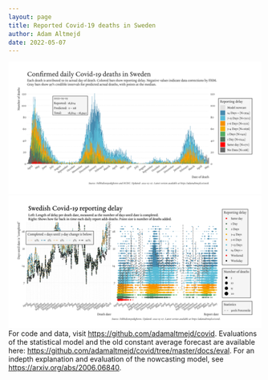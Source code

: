```yaml
---
layout: page
title: Reported Covid-19 deaths in Sweden
author: Adam Altmejd
date: 2022-05-07
---
```


![Graph of Swedish Covid-19 deaths with reporting delay.](deaths_lag_sweden_2022-05-07.png "Swedish Covid-19 deaths.")
![Graph of Swedish Covid-19 reporting delay in daily deaths.](lag_trend_sweden_2022-05-07.png "Trend in Swedish Covid-19 mortality reporting delay.")
For code and data, visit <https://github.com/adamaltmejd/covid>.
Evaluations of the statistical model and the old constant average forecast are available here: <https://github.com/adamaltmejd/covid/tree/master/docs/eval>.
For an indepth explanation and evaluation of the nowcasting model, see <https://arxiv.org/abs/2006.06840>.
